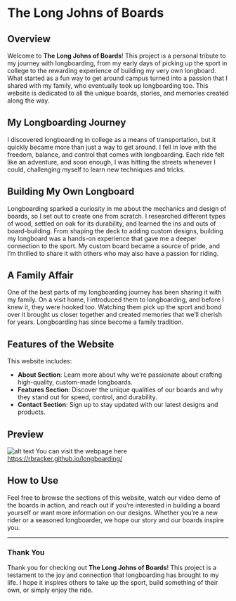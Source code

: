 # The Long Johns of Boards

## Overview

Welcome to **The Long Johns of Boards**! This project is a personal tribute to my journey with longboarding, from my early days of picking up the sport in college to the rewarding experience of building my very own longboard. What started as a fun way to get around campus turned into a passion that I shared with my family, who eventually took up longboarding too. This website is dedicated to all the unique boards, stories, and memories created along the way.

## My Longboarding Journey

I discovered longboarding in college as a means of transportation, but it quickly became more than just a way to get around. I fell in love with the freedom, balance, and control that comes with longboarding. Each ride felt like an adventure, and soon enough, I was hitting the streets whenever I could, challenging myself to learn new techniques and tricks.

## Building My Own Longboard

Longboarding sparked a curiosity in me about the mechanics and design of boards, so I set out to create one from scratch. I researched different types of wood, settled on oak for its durability, and learned the ins and outs of board-building. From shaping the deck to adding custom designs, building my longboard was a hands-on experience that gave me a deeper connection to the sport. My custom board became a source of pride, and I’m thrilled to share it with others who may also have a passion for riding.

## A Family Affair

One of the best parts of my longboarding journey has been sharing it with my family. On a visit home, I introduced them to longboarding, and before I knew it, they were hooked too. Watching them pick up the sport and bond over it brought us closer together and created memories that we’ll cherish for years. Longboarding has since become a family tradition.

## Features of the Website

This website includes:
- **About Section**: Learn more about why we’re passionate about crafting high-quality, custom-made longboards.
- **Features Section**: Discover the unique qualities of our boards and why they stand out for speed, control, and durability.
- **Contact Section**: Sign up to stay updated with our latest designs and products.

## Preview
![alt text](<assets/images/giphy (1).gif>)
    You can visit the webpage here https://rbracker.github.io/longboarding/

## How to Use

Feel free to browse the sections of this website, watch our video demo of the boards in action, and reach out if you’re interested in building a board yourself or want more information on our designs. Whether you’re a new rider or a seasoned longboarder, we hope our story and our boards inspire you.

---

### Thank You

Thank you for checking out **The Long Johns of Boards**! This project is a testament to the joy and connection that longboarding has brought to my life. I hope it inspires others to take up the sport, build something of their own, or simply enjoy the ride.
